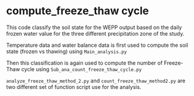 # compute_freeze_thaw cycle 

This code classify the soil state for the WEPP output based on the daily frozen water value for the three different precipitation zone of the study.

Temperature data and water balance data is first used to compute the soil state (frozen vs thawing) using ```Main_analysis.py```

Then this classification is again used to compute the number of Freeze-Thaw cycle using ```Sub_ana_count_freeze_thaw_cycle.py```

```analyze_freeze_thaw_method_2.py``` and ```count_freeze_thaw_method2.py``` are two different set of function script use for the analysis.
